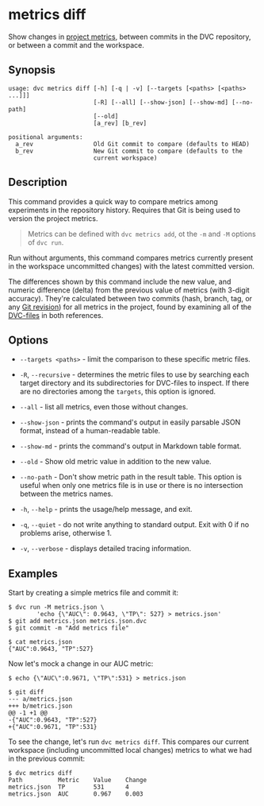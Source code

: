 # metrics diff

Show changes in [project metrics](/doc/command-reference/metrics), between
commits in the <abbr>DVC repository</abbr>, or between a commit and the
<abbr>workspace</abbr>.

## Synopsis

```usage
usage: dvc metrics diff [-h] [-q | -v] [--targets [<paths> [<paths> ...]]]
                        [-R] [--all] [--show-json] [--show-md] [--no-path]
                        [--old]
                        [a_rev] [b_rev]

positional arguments:
  a_rev                 Old Git commit to compare (defaults to HEAD)
  b_rev                 New Git commit to compare (defaults to the
                        current workspace)
```

## Description

This command provides a quick way to compare metrics among experiments in the
repository history. Requires that Git is being used to version the project
metrics.

> Metrics can be defined with `dvc metrics add`, ot the `-m` and `-M` options of
> `dvc run`.

Run without arguments, this command compares metrics currently present in the
<abbr>workspace</abbr> uncommitted changes) with the latest committed version.

The differences shown by this command include the new value, and numeric
difference (delta) from the previous value of metrics (with 3-digit accuracy).
They're calculated between two commits (hash, branch, tag, or any
[Git revision](https://git-scm.com/docs/revisions)) for all metrics in the
<abbr>project</abbr>, found by examining all of the
[DVC-files](/doc/user-guide/dvc-file-format) in both references.

## Options

- `--targets <paths>` - limit the comparison to these specific metric files.

- `-R`, `--recursive` - determines the metric files to use by searching each
  target directory and its subdirectories for DVC-files to inspect. If there are
  no directories among the `targets`, this option is ignored.

- `--all` - list all metrics, even those without changes.

- `--show-json` - prints the command's output in easily parsable JSON format,
  instead of a human-readable table.

- `--show-md` - prints the command's output in Markdown table format.

- `--old` - Show old metric value in addition to the new value.

- `--no-path` - Don't show metric path in the result table. This option is
  useful when only one metrics file is in use or there is no intersection
  between the metrics names.

- `-h`, `--help` - prints the usage/help message, and exit.

- `-q`, `--quiet` - do not write anything to standard output. Exit with 0 if no
  problems arise, otherwise 1.

- `-v`, `--verbose` - displays detailed tracing information.

## Examples

Start by creating a simple metrics file and commit it:

```dvc
$ dvc run -M metrics.json \
        'echo {\"AUC\": 0.9643, \"TP\": 527} > metrics.json'
$ git add metrics.json metrics.json.dvc
$ git commit -m "Add metrics file"
```

```
$ cat metrics.json
{"AUC":0.9643, "TP":527}
```

Now let's mock a change in our AUC metric:

```
$ echo {\"AUC\":0.9671, \"TP\":531} > metrics.json

$ git diff
--- a/metrics.json
+++ b/metrics.json
@@ -1 +1 @@
-{"AUC":0.9643, "TP":527}
+{"AUC":0.9671, "TP":531}
```

To see the change, let's run `dvc metrics diff`. This compares our current
<abbr>workspace</abbr> (including uncommitted local changes) metrics to what we
had in the previous commit:

```
$ dvc metrics diff
Path          Metric    Value    Change
metrics.json  TP        531      4
metrics.json  AUC       0.967    0.003
```
